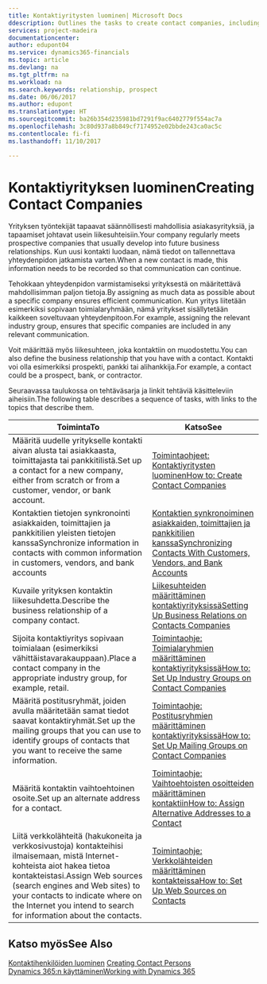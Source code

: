 ```yaml
---
title: Kontaktiyritysten luominen| Microsoft Docs
ddescription: Outlines the tasks to create contact companies, including assigning relevant data about prospects and defining the business relationships you have with companies.
services: project-madeira
documentationcenter: 
author: edupont04
ms.service: dynamics365-financials
ms.topic: article
ms.devlang: na
ms.tgt_pltfrm: na
ms.workload: na
ms.search.keywords: relationship, prospect
ms.date: 06/06/2017
ms.author: edupont
ms.translationtype: HT
ms.sourcegitcommit: ba26b354d235981bd7291f9ac6402779f554ac7a
ms.openlocfilehash: 3c80d937a8b849cf7174952e02bbde243ca0ac5c
ms.contentlocale: fi-fi
ms.lasthandoff: 11/10/2017

---
```

# <a name="creating-contact-companies"></a><span data-ttu-id="d1f70-102">Kontaktiyrityksen luominen</span><span class="sxs-lookup"><span data-stu-id="d1f70-102">Creating Contact Companies</span></span>
<span data-ttu-id="d1f70-103">Yrityksen työntekijät tapaavat säännöllisesti mahdollisia asiakasyrityksiä, ja tapaamiset johtavat usein liikesuhteisiin.</span><span class="sxs-lookup"><span data-stu-id="d1f70-103">Your company regularly meets prospective companies that usually develop into future business relationships.</span></span> <span data-ttu-id="d1f70-104">Kun uusi kontakti luodaan, nämä tiedot on tallennettava yhteydenpidon jatkamista varten.</span><span class="sxs-lookup"><span data-stu-id="d1f70-104">When a new contact is made, this information needs to be recorded so that communication can continue.</span></span>

<span data-ttu-id="d1f70-105">Tehokkaan yhteydenpidon varmistamiseksi yrityksestä on määritettävä mahdollisimman paljon tietoja.</span><span class="sxs-lookup"><span data-stu-id="d1f70-105">By assigning as much data as possible about a specific company ensures efficient communication.</span></span> <span data-ttu-id="d1f70-106">Kun yritys liitetään esimerkiksi sopivaan toimialaryhmään, nämä yritykset sisällytetään kaikkeen soveltuvaan yhteydenpitoon.</span><span class="sxs-lookup"><span data-stu-id="d1f70-106">For example, assigning the relevant industry group, ensures that specific companies are included in any relevant communication.</span></span>

<span data-ttu-id="d1f70-107">Voit määrittää myös liikesuhteen, joka kontaktiin on muodostettu.</span><span class="sxs-lookup"><span data-stu-id="d1f70-107">You can also define the business relationship that you have with a contact.</span></span> <span data-ttu-id="d1f70-108">Kontakti voi olla esimerkiksi prospekti, pankki tai alihankkija.</span><span class="sxs-lookup"><span data-stu-id="d1f70-108">For example, a contact could be a prospect, bank, or contractor.</span></span>

<span data-ttu-id="d1f70-109">Seuraavassa taulukossa on tehtäväsarja ja linkit tehtäviä käsitteleviin aiheisiin.</span><span class="sxs-lookup"><span data-stu-id="d1f70-109">The following table describes a sequence of tasks, with links to the topics that describe them.</span></span>

| <span data-ttu-id="d1f70-110">Toiminta</span><span class="sxs-lookup"><span data-stu-id="d1f70-110">To</span></span> | <span data-ttu-id="d1f70-111">Katso</span><span class="sxs-lookup"><span data-stu-id="d1f70-111">See</span></span> |
| --- | --- |
| <span data-ttu-id="d1f70-112">Määritä uudelle yritykselle kontakti aivan alusta tai asiakkaasta, toimittajasta tai pankkitilistä.</span><span class="sxs-lookup"><span data-stu-id="d1f70-112">Set up a contact for a new company, either from scratch or from a customer, vendor, or bank account.</span></span> |[<span data-ttu-id="d1f70-113">Toimintaohjeet: Kontaktiyritysten luominen</span><span class="sxs-lookup"><span data-stu-id="d1f70-113">How to: Create Contact Companies</span></span>](marketing-how-create-contact-companies.md) |
| <span data-ttu-id="d1f70-114">Kontaktien tietojen synkronointi asiakkaiden, toimittajien ja pankkitilien yleisten tietojen kanssa</span><span class="sxs-lookup"><span data-stu-id="d1f70-114">Synchronize information in contacts with common information in customers, vendors, and bank accounts</span></span> |[<span data-ttu-id="d1f70-115">Kontaktien synkronoiminen asiakkaiden, toimittajien ja pankkitilien kanssa</span><span class="sxs-lookup"><span data-stu-id="d1f70-115">Synchronizing Contacts With Customers, Vendors, and Bank Accounts</span></span>](marketing-synchronize-contacts-customers-vendors-bank-accounts.md) |
| <span data-ttu-id="d1f70-116">Kuvaile yrityksen kontaktin liikesuhdetta.</span><span class="sxs-lookup"><span data-stu-id="d1f70-116">Describe the business relationship of a company contact.</span></span> |[<span data-ttu-id="d1f70-117">Liikesuhteiden määrittäminen kontaktiyrityksissä</span><span class="sxs-lookup"><span data-stu-id="d1f70-117">Setting Up Business Relations on Contacts Companies</span></span>](marketing-business-relations.md) |
| <span data-ttu-id="d1f70-118">Sijoita kontaktiyritys sopivaan toimialaan (esimerkiksi vähittäistavarakauppaan).</span><span class="sxs-lookup"><span data-stu-id="d1f70-118">Place a contact company in the appropriate industry group, for example, retail.</span></span> |[<span data-ttu-id="d1f70-119">Toimintaohje: Toimialaryhmien määrittäminen kontaktiyrityksissä</span><span class="sxs-lookup"><span data-stu-id="d1f70-119">How to: Set Up Industry Groups on Contact Companies</span></span>](marketing-industry-groups.md) |
| <span data-ttu-id="d1f70-120">Määritä postitusryhmät, joiden avulla määritetään samat tiedot saavat kontaktiryhmät.</span><span class="sxs-lookup"><span data-stu-id="d1f70-120">Set up the mailing groups that you can use to identify groups of contacts that you want to receive the same information.</span></span> |[<span data-ttu-id="d1f70-121">Toimintaohje: Postitusryhmien määrittäminen kontaktiyrityksissä</span><span class="sxs-lookup"><span data-stu-id="d1f70-121">How to: Set Up Mailing Groups on Contact Companies</span></span>](marketing-mailing-groups.md) |
| <span data-ttu-id="d1f70-122">Määritä kontaktin vaihtoehtoinen osoite.</span><span class="sxs-lookup"><span data-stu-id="d1f70-122">Set up an alternate address for a contact.</span></span> |[<span data-ttu-id="d1f70-123">Toimintaohje: Vaihtoehtoisten osoitteiden määrittäminen kontaktiin</span><span class="sxs-lookup"><span data-stu-id="d1f70-123">How to: Assign Alternative Addresses to a Contact</span></span>](marketing-how-assign-alternate-address.md) |
| <span data-ttu-id="d1f70-124">Liitä verkkolähteitä (hakukoneita ja verkkosivustoja) kontakteihisi ilmaisemaan, mistä Internet-kohteista aiot hakea tietoa kontakteistasi.</span><span class="sxs-lookup"><span data-stu-id="d1f70-124">Assign Web sources (search engines and Web sites) to your contacts to indicate where on the Internet you intend to search for information about the contacts.</span></span> |[<span data-ttu-id="d1f70-125">Toimintaohje: Verkkolähteiden määrittäminen kontakteissa</span><span class="sxs-lookup"><span data-stu-id="d1f70-125">How to: Set Up Web Sources on Contacts</span></span>](marketing-web-sources.md) |

## <a name="see-also"></a><span data-ttu-id="d1f70-126">Katso myös</span><span class="sxs-lookup"><span data-stu-id="d1f70-126">See Also</span></span>
<span data-ttu-id="d1f70-127">[Kontaktihenkilöiden luominen](marketing-create-contact-persons.md) </span><span class="sxs-lookup"><span data-stu-id="d1f70-127">[Creating Contact Persons](marketing-create-contact-persons.md) </span></span>  
[<span data-ttu-id="d1f70-128">Dynamics 365:n käyttäminen</span><span class="sxs-lookup"><span data-stu-id="d1f70-128">Working with Dynamics 365</span></span>](ui-work-product.md)

